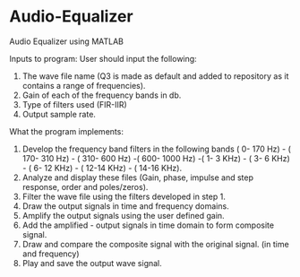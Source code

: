 # Audio-Equalizer
Audio Equalizer using MATLAB

Inputs to program:
User should input the following:
1) The wave file name (Q3 is made as default and added to repository as it contains a range of frequencies).
2) Gain of each of the frequency bands in db.
3) Type of filters used (FIR-IIR)
4) Output sample rate.

What the program implements:
1) Develop the frequency band filters in the following bands
( 0- 170 Hz) - ( 170- 310 Hz) - ( 310- 600 Hz) -( 600- 1000 Hz) -( 1- 3 KHz) - ( 3- 6 KHz) - ( 6- 12 KHz) - ( 12-14 KHz) - ( 14-16 KHz).
2) Analyze and display these files (Gain, phase, impulse and step response, order and poles/zeros).
3) Filter the wave file using the filters developed in step 1.
4) Draw the output signals in time and frequency domains.
5) Amplify the output signals using the user defined gain.
6) Add the amplified - output signals in time domain to form composite signal.
7) Draw and compare the composite signal with the original signal. (in time and frequency)
8) Play and save the output wave signal.
